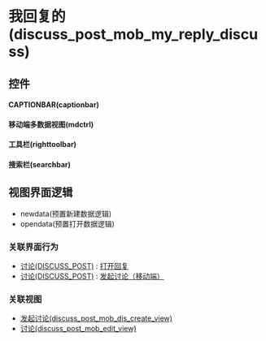 # 我回复的(discuss_post_mob_my_reply_discuss)  <!-- {docsify-ignore-all} -->



## 控件
#### CAPTIONBAR(captionbar)
#### 移动端多数据视图(mdctrl)
#### 工具栏(righttoolbar)
#### 搜索栏(searchbar)

## 视图界面逻辑
  * newdata(预置新建数据逻辑)
  * opendata(预置打开数据逻辑)


### 关联界面行为
  * [讨论(DISCUSS_POST)](module/Team/discuss_post) : [打开回复](module/Team/discuss_post#界面行为)
  * [讨论(DISCUSS_POST)](module/Team/discuss_post) : [发起讨论（移动端）](module/Team/discuss_post#界面行为)

### 关联视图
  * [发起讨论(discuss_post_mob_dis_create_view)](app/view/discuss_post_mob_dis_create_view)
  * [讨论(discuss_post_mob_edit_view)](app/view/discuss_post_mob_edit_view)

<script>
 const { createApp } = Vue
  createApp({
    data() {
      return {

      }
    }
  }).use(ElementPlus).mount('#app')
</script>